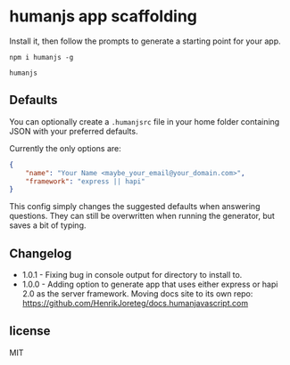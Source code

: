 # humanjs app scaffolding

Install it, then follow the prompts to generate a starting point for your app.

```
npm i humanjs -g

humanjs
``` 

## Defaults

You can optionally create a `.humanjsrc` file in your home folder containing JSON with your preferred defaults.

Currently the only options are: 

```json
{
    "name": "Your Name <maybe_your_email@your_domain.com>",
    "framework": "express || hapi"
}
```

This config simply changes the suggested defaults when answering questions. They can still be overwritten when running the generator, but saves a bit of typing.

## Changelog

- 1.0.1 - Fixing bug in console output for directory to install to.
- 1.0.0 - Adding option to generate app that uses either express or hapi 2.0 as the server framework. Moving docs site to its own repo: https://github.com/HenrikJoreteg/docs.humanjavascript.com

## license

MIT

